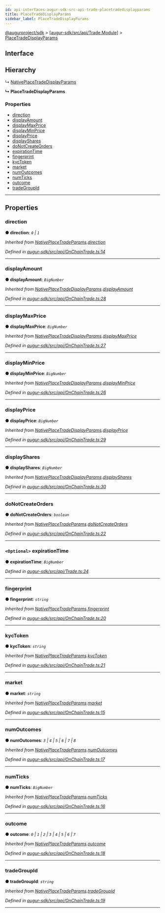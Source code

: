 ```yaml
---
id: api-interfaces-augur-sdk-src-api-trade-placetradedisplayparams
title: PlaceTradeDisplayParams
sidebar_label: PlaceTradeDisplayParams
---
```


[@augurproject/sdk](api-readme.md) > [[augur-sdk/src/api/Trade Module]](api-modules-augur-sdk-src-api-trade-module.md) > [PlaceTradeDisplayParams](api-interfaces-augur-sdk-src-api-trade-placetradedisplayparams.md)

## Interface

## Hierarchy

↳  [NativePlaceTradeDisplayParams](api-interfaces-augur-sdk-src-api-onchaintrade-nativeplacetradedisplayparams.md)

**↳ PlaceTradeDisplayParams**

### Properties

* [direction](api-interfaces-augur-sdk-src-api-trade-placetradedisplayparams.md#direction)
* [displayAmount](api-interfaces-augur-sdk-src-api-trade-placetradedisplayparams.md#displayamount)
* [displayMaxPrice](api-interfaces-augur-sdk-src-api-trade-placetradedisplayparams.md#displaymaxprice)
* [displayMinPrice](api-interfaces-augur-sdk-src-api-trade-placetradedisplayparams.md#displayminprice)
* [displayPrice](api-interfaces-augur-sdk-src-api-trade-placetradedisplayparams.md#displayprice)
* [displayShares](api-interfaces-augur-sdk-src-api-trade-placetradedisplayparams.md#displayshares)
* [doNotCreateOrders](api-interfaces-augur-sdk-src-api-trade-placetradedisplayparams.md#donotcreateorders)
* [expirationTime](api-interfaces-augur-sdk-src-api-trade-placetradedisplayparams.md#expirationtime)
* [fingerprint](api-interfaces-augur-sdk-src-api-trade-placetradedisplayparams.md#fingerprint)
* [kycToken](api-interfaces-augur-sdk-src-api-trade-placetradedisplayparams.md#kyctoken)
* [market](api-interfaces-augur-sdk-src-api-trade-placetradedisplayparams.md#market)
* [numOutcomes](api-interfaces-augur-sdk-src-api-trade-placetradedisplayparams.md#numoutcomes)
* [numTicks](api-interfaces-augur-sdk-src-api-trade-placetradedisplayparams.md#numticks)
* [outcome](api-interfaces-augur-sdk-src-api-trade-placetradedisplayparams.md#outcome)
* [tradeGroupId](api-interfaces-augur-sdk-src-api-trade-placetradedisplayparams.md#tradegroupid)

---

## Properties

<a id="direction"></a>

###  direction

**● direction**: *`0` \| `1`*

*Inherited from [NativePlaceTradeParams](api-interfaces-augur-sdk-src-api-onchaintrade-nativeplacetradeparams.md).[direction](api-interfaces-augur-sdk-src-api-onchaintrade-nativeplacetradeparams.md#direction)*

*Defined in [augur-sdk/src/api/OnChainTrade.ts:14](https://github.com/AugurProject/augur/blob/3727cd4ec9/packages/augur-sdk/src/api/OnChainTrade.ts#L14)*

___
<a id="displayamount"></a>

###  displayAmount

**● displayAmount**: *`BigNumber`*

*Inherited from [NativePlaceTradeDisplayParams](api-interfaces-augur-sdk-src-api-onchaintrade-nativeplacetradedisplayparams.md).[displayAmount](api-interfaces-augur-sdk-src-api-onchaintrade-nativeplacetradedisplayparams.md#displayamount)*

*Defined in [augur-sdk/src/api/OnChainTrade.ts:28](https://github.com/AugurProject/augur/blob/3727cd4ec9/packages/augur-sdk/src/api/OnChainTrade.ts#L28)*

___
<a id="displaymaxprice"></a>

###  displayMaxPrice

**● displayMaxPrice**: *`BigNumber`*

*Inherited from [NativePlaceTradeDisplayParams](api-interfaces-augur-sdk-src-api-onchaintrade-nativeplacetradedisplayparams.md).[displayMaxPrice](api-interfaces-augur-sdk-src-api-onchaintrade-nativeplacetradedisplayparams.md#displaymaxprice)*

*Defined in [augur-sdk/src/api/OnChainTrade.ts:27](https://github.com/AugurProject/augur/blob/3727cd4ec9/packages/augur-sdk/src/api/OnChainTrade.ts#L27)*

___
<a id="displayminprice"></a>

###  displayMinPrice

**● displayMinPrice**: *`BigNumber`*

*Inherited from [NativePlaceTradeDisplayParams](api-interfaces-augur-sdk-src-api-onchaintrade-nativeplacetradedisplayparams.md).[displayMinPrice](api-interfaces-augur-sdk-src-api-onchaintrade-nativeplacetradedisplayparams.md#displayminprice)*

*Defined in [augur-sdk/src/api/OnChainTrade.ts:26](https://github.com/AugurProject/augur/blob/3727cd4ec9/packages/augur-sdk/src/api/OnChainTrade.ts#L26)*

___
<a id="displayprice"></a>

###  displayPrice

**● displayPrice**: *`BigNumber`*

*Inherited from [NativePlaceTradeDisplayParams](api-interfaces-augur-sdk-src-api-onchaintrade-nativeplacetradedisplayparams.md).[displayPrice](api-interfaces-augur-sdk-src-api-onchaintrade-nativeplacetradedisplayparams.md#displayprice)*

*Defined in [augur-sdk/src/api/OnChainTrade.ts:29](https://github.com/AugurProject/augur/blob/3727cd4ec9/packages/augur-sdk/src/api/OnChainTrade.ts#L29)*

___
<a id="displayshares"></a>

###  displayShares

**● displayShares**: *`BigNumber`*

*Inherited from [NativePlaceTradeDisplayParams](api-interfaces-augur-sdk-src-api-onchaintrade-nativeplacetradedisplayparams.md).[displayShares](api-interfaces-augur-sdk-src-api-onchaintrade-nativeplacetradedisplayparams.md#displayshares)*

*Defined in [augur-sdk/src/api/OnChainTrade.ts:30](https://github.com/AugurProject/augur/blob/3727cd4ec9/packages/augur-sdk/src/api/OnChainTrade.ts#L30)*

___
<a id="donotcreateorders"></a>

###  doNotCreateOrders

**● doNotCreateOrders**: *`boolean`*

*Inherited from [NativePlaceTradeParams](api-interfaces-augur-sdk-src-api-onchaintrade-nativeplacetradeparams.md).[doNotCreateOrders](api-interfaces-augur-sdk-src-api-onchaintrade-nativeplacetradeparams.md#donotcreateorders)*

*Defined in [augur-sdk/src/api/OnChainTrade.ts:22](https://github.com/AugurProject/augur/blob/3727cd4ec9/packages/augur-sdk/src/api/OnChainTrade.ts#L22)*

___
<a id="expirationtime"></a>

### `<Optional>` expirationTime

**● expirationTime**: *`BigNumber`*

*Defined in [augur-sdk/src/api/Trade.ts:24](https://github.com/AugurProject/augur/blob/3727cd4ec9/packages/augur-sdk/src/api/Trade.ts#L24)*

___
<a id="fingerprint"></a>

###  fingerprint

**● fingerprint**: *`string`*

*Inherited from [NativePlaceTradeParams](api-interfaces-augur-sdk-src-api-onchaintrade-nativeplacetradeparams.md).[fingerprint](api-interfaces-augur-sdk-src-api-onchaintrade-nativeplacetradeparams.md#fingerprint)*

*Defined in [augur-sdk/src/api/OnChainTrade.ts:20](https://github.com/AugurProject/augur/blob/3727cd4ec9/packages/augur-sdk/src/api/OnChainTrade.ts#L20)*

___
<a id="kyctoken"></a>

###  kycToken

**● kycToken**: *`string`*

*Inherited from [NativePlaceTradeParams](api-interfaces-augur-sdk-src-api-onchaintrade-nativeplacetradeparams.md).[kycToken](api-interfaces-augur-sdk-src-api-onchaintrade-nativeplacetradeparams.md#kyctoken)*

*Defined in [augur-sdk/src/api/OnChainTrade.ts:21](https://github.com/AugurProject/augur/blob/3727cd4ec9/packages/augur-sdk/src/api/OnChainTrade.ts#L21)*

___
<a id="market"></a>

###  market

**● market**: *`string`*

*Inherited from [NativePlaceTradeParams](api-interfaces-augur-sdk-src-api-onchaintrade-nativeplacetradeparams.md).[market](api-interfaces-augur-sdk-src-api-onchaintrade-nativeplacetradeparams.md#market)*

*Defined in [augur-sdk/src/api/OnChainTrade.ts:15](https://github.com/AugurProject/augur/blob/3727cd4ec9/packages/augur-sdk/src/api/OnChainTrade.ts#L15)*

___
<a id="numoutcomes"></a>

###  numOutcomes

**● numOutcomes**: *`3` \| `4` \| `5` \| `6` \| `7` \| `8`*

*Inherited from [NativePlaceTradeParams](api-interfaces-augur-sdk-src-api-onchaintrade-nativeplacetradeparams.md).[numOutcomes](api-interfaces-augur-sdk-src-api-onchaintrade-nativeplacetradeparams.md#numoutcomes)*

*Defined in [augur-sdk/src/api/OnChainTrade.ts:17](https://github.com/AugurProject/augur/blob/3727cd4ec9/packages/augur-sdk/src/api/OnChainTrade.ts#L17)*

___
<a id="numticks"></a>

###  numTicks

**● numTicks**: *`BigNumber`*

*Inherited from [NativePlaceTradeParams](api-interfaces-augur-sdk-src-api-onchaintrade-nativeplacetradeparams.md).[numTicks](api-interfaces-augur-sdk-src-api-onchaintrade-nativeplacetradeparams.md#numticks)*

*Defined in [augur-sdk/src/api/OnChainTrade.ts:16](https://github.com/AugurProject/augur/blob/3727cd4ec9/packages/augur-sdk/src/api/OnChainTrade.ts#L16)*

___
<a id="outcome"></a>

###  outcome

**● outcome**: *`0` \| `1` \| `2` \| `3` \| `4` \| `5` \| `6` \| `7`*

*Inherited from [NativePlaceTradeParams](api-interfaces-augur-sdk-src-api-onchaintrade-nativeplacetradeparams.md).[outcome](api-interfaces-augur-sdk-src-api-onchaintrade-nativeplacetradeparams.md#outcome)*

*Defined in [augur-sdk/src/api/OnChainTrade.ts:18](https://github.com/AugurProject/augur/blob/3727cd4ec9/packages/augur-sdk/src/api/OnChainTrade.ts#L18)*

___
<a id="tradegroupid"></a>

###  tradeGroupId

**● tradeGroupId**: *`string`*

*Inherited from [NativePlaceTradeParams](api-interfaces-augur-sdk-src-api-onchaintrade-nativeplacetradeparams.md).[tradeGroupId](api-interfaces-augur-sdk-src-api-onchaintrade-nativeplacetradeparams.md#tradegroupid)*

*Defined in [augur-sdk/src/api/OnChainTrade.ts:19](https://github.com/AugurProject/augur/blob/3727cd4ec9/packages/augur-sdk/src/api/OnChainTrade.ts#L19)*

___

